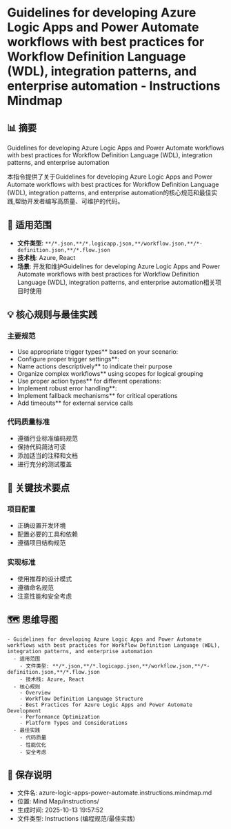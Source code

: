 # Guidelines for developing Azure Logic Apps and Power Automate workflows with best practices for Workflow Definition Language (WDL), integration patterns, and enterprise automation - Instructions Mindmap

## 📊 摘要
Guidelines for developing Azure Logic Apps and Power Automate workflows with best practices for Workflow Definition Language (WDL), integration patterns, and enterprise automation

本指令提供了关于Guidelines for developing Azure Logic Apps and Power Automate workflows with best practices for Workflow Definition Language (WDL), integration patterns, and enterprise automation的核心规范和最佳实践,帮助开发者编写高质量、可维护的代码。

## 🎯 适用范围
- **文件类型**: `**/*.json,**/*.logicapp.json,**/workflow.json,**/*-definition.json,**/*.flow.json`
- **技术栈**: Azure, React
- **场景**: 开发和维护Guidelines for developing Azure Logic Apps and Power Automate workflows with best practices for Workflow Definition Language (WDL), integration patterns, and enterprise automation相关项目时使用

## 💡 核心规则与最佳实践

### 主要规范
- Use appropriate trigger types** based on your scenario:
- Configure proper trigger settings**:
- Name actions descriptively** to indicate their purpose
- Organize complex workflows** using scopes for logical grouping
- Use proper action types** for different operations:
- Implement robust error handling**:
- Implement fallback mechanisms** for critical operations
- Add timeouts** for external service calls

### 代码质量标准
- 遵循行业标准编码规范
- 保持代码简洁可读
- 添加适当的注释和文档
- 进行充分的测试覆盖

## 📝 关键技术要点

### 项目配置
- 正确设置开发环境
- 配置必要的工具和依赖
- 遵循项目结构规范

### 实现标准
- 使用推荐的设计模式
- 遵循命名规范
- 注意性能和安全考虑

## 🗺️ 思维导图

```mindmap
- Guidelines for developing Azure Logic Apps and Power Automate workflows with best practices for Workflow Definition Language (WDL), integration patterns, and enterprise automation
  - 适用范围
    - 文件类型: **/*.json,**/*.logicapp.json,**/workflow.json,**/*-definition.json,**/*.flow.json
    - 技术栈: Azure, React
  - 核心规则
    - Overview
    - Workflow Definition Language Structure
    - Best Practices for Azure Logic Apps and Power Automate Development
    - Performance Optimization
    - Platform Types and Considerations
  - 最佳实践
    - 代码质量
    - 性能优化
    - 安全考虑
```

## 💾 保存说明
- 文件名: azure-logic-apps-power-automate.instructions.mindmap.md
- 位置: Mind Map/instructions/
- 生成时间: 2025-10-13 19:57:52
- 文件类型: Instructions (编程规范/最佳实践)

